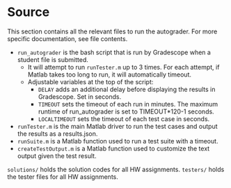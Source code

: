 # Source
This section contains all the relevant files to run the autograder. For more specific documentation, see file contents.

- `run_autograder` is the bash script that is run by Gradescope when a student file is submitted.
    - It will attempt to run `runTester.m` up to 3 times. For each attempt, if Matlab takes too long to run, it will automatically timeout.
    - Adjustable variables at the top of the script:
        - `DELAY` adds an additional delay before displaying the results in Gradescope. Set in seconds.
        - `TIMEOUT` sets the timeout of each run in minutes. The maximum runtime of run_autograder is set to TIMEOUT\*120-1 seconds.
        - `LOCALTIMEOUT` sets the timeout of each test case in seconds.
- `runTester.m` is the main Matlab driver to run the test cases and output the results as a results.json.
- `runSuite.m` is a Matlab function used to run a test suite with a timeout.
- `createTestOutput.m` is a Matlab function used to customize the text output given the test result.

`solutions/` holds the solution codes for all HW assignments. 
`testers/` holds the tester files for all HW assignments. 